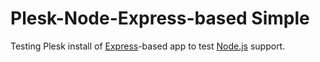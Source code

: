 # Plesk-Node-Express-based Simple

Testing Plesk install of [Express](http://expressjs.com/)-based app to test [Node.js](http://nodejs.org/) support.

